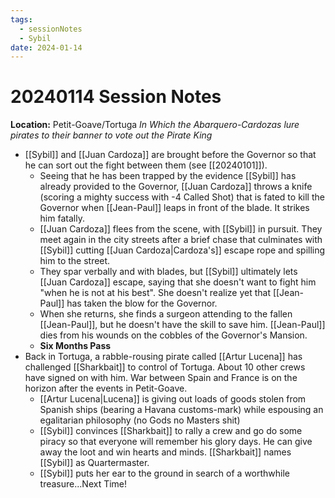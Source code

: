 ```yaml
---
tags:
  - sessionNotes
  - Sybil
date: 2024-01-14
---
```

# 20240114 Session Notes
**Location:** Petit-Goave/Tortuga
*In Which the Abarquero-Cardozas lure pirates to their banner to vote out the Pirate King*

- [[Sybil]] and [[Juan Cardoza]] are brought before the Governor so that he can sort out the fight between them (see [[20240101]]).
	- Seeing that he has been trapped by the evidence [[Sybil]] has already provided to the Governor, [[Juan Cardoza]] throws a knife (scoring a mighty success with -4 Called Shot) that is fated to kill the Governor when [[Jean-Paul]] leaps in front of the blade.  It strikes him fatally.
	- [[Juan Cardoza]] flees from the scene, with [[Sybil]] in pursuit.  They meet again in the city streets after a brief chase that culminates with [[Sybil]] cutting [[Juan Cardoza|Cardoza's]] escape rope and spilling him to the street.
	- They spar verbally and with blades, but [[Sybil]] ultimately lets [[Juan Cardoza]] escape, saying that she doesn't want to fight him "when he is not at his best".  She doesn't realize yet that [[Jean-Paul]] has taken the blow for the Governor.
	- When she returns, she finds a surgeon attending to the fallen [[Jean-Paul]], but he doesn't have the skill to save him.  [[Jean-Paul]] dies from his wounds on the cobbles of the Governor's Mansion.
	- **Six Months Pass**
- Back in Tortuga, a rabble-rousing pirate called [[Artur Lucena]] has challenged [[Sharkbait]] to control of Tortuga.  About 10 other crews have signed on with him.  War between Spain and France is on the horizon after the events in Petit-Goave.
	- [[Artur Lucena|Lucena]] is giving out loads of goods stolen from Spanish ships (bearing a Havana customs-mark) while espousing an egalitarian philosophy (no Gods no Masters shit)
	- [[Sybil]] convinces [[Sharkbait]] to rally a crew and go do some piracy so that everyone will remember his glory days.  He can give away the loot and win hearts and minds.  [[Sharkbait]] names [[Sybil]] as Quartermaster.
	- [[Sybil]] puts her ear to the ground in search of a worthwhile treasure...Next Time!